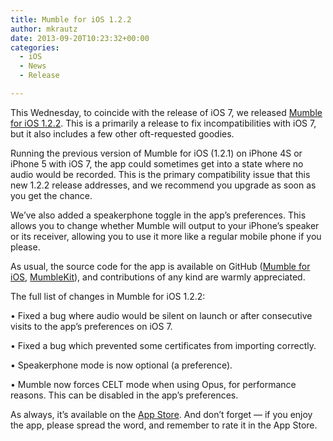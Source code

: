 ```yaml
---
title: Mumble for iOS 1.2.2
author: mkrautz
date: 2013-09-20T10:23:32+00:00
categories:
  - iOS
  - News
  - Release

---
```

This Wednesday, to coincide with the release of iOS 7, we released [Mumble for iOS 1.2.2][1]. This is a primarily a release to fix incompatibilities with iOS 7, but it also includes a few other oft-requested goodies.

<!--more-->

Running the previous version of Mumble for iOS (1.2.1) on iPhone 4S or iPhone 5 with iOS 7, the app could sometimes get into a state where no audio would be recorded. This is the primary compatibility issue that this new 1.2.2 release addresses, and we recommend you upgrade as soon as you get the chance.

We&#8217;ve also added a speakerphone toggle in the app&#8217;s preferences. This allows you to change whether Mumble will output to your iPhone&#8217;s speaker or its receiver, allowing you to use it more like a regular mobile phone if you please.

As usual, the source code for the app is available on GitHub ([Mumble for iOS][2], [MumbleKit][3]), and contributions of any kind are warmly appreciated.

The full list of changes in Mumble for iOS 1.2.2:

• Fixed a bug where audio would be silent on launch or after consecutive visits to the app&#8217;s preferences on iOS 7.

• Fixed a bug which prevented some certificates from importing correctly.

• Speakerphone mode is now optional (a preference).

• Mumble now forces CELT mode when using Opus, for performance reasons. This can be disabled in the app&#8217;s preferences.

As always, it’s available on the [App Store][1]. And don’t forget — if you enjoy the app, please spread the word, and remember to rate it in the App Store.

 [1]: https://itunes.apple.com/us/app/mumble/id443472808?mt=8
 [2]: https://github.com/mumble-voip/mumble-iphoneos
 [3]: https://github.com/mumble-voip/mumblekit
